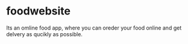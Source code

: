 # foodwebsite
Its an omline food app, where you can oreder your food online and get delvery as qucikly as possible.
